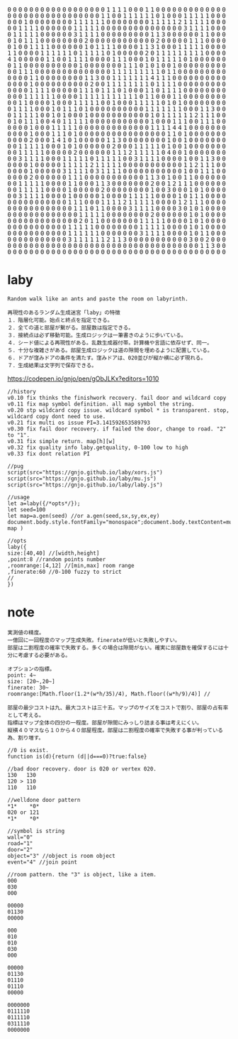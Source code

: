 <pre id="xx" style="letter-spacing:4px;font-family:monospace; line-height:1.0!important">
0000000000000000001111000110000000000000
0000000000000000011001111110100011111000
0001000000001111110000000011111211111000
0011110000001111100000000000000031111000
0111110000003111100000000011300000011000
0101110000000020000000000002000001110000
0100111100000010111100001131000111110000
1100001111110111110100000201111111110000
4100000110011110000111000101111101000000
0110000000000100000001110101001000000000
0011100000000000000111111111011000000000
0000110000000011300111111141110000000000
0000100000000002001111111101111000000000
0000111100000111011101000110111100000000
0001111110000111111111110110001100000000
0011000010001111100100011111010100000000
0111100010111010000000000111111100011300
0111110010100010000000000010111111211100
0101110040111110000000000010001110011100
0000100011111000000000000011114410000000
0000100011101000000000000000011010000000
0000200014101000001130000000010010000000
0011111000101000000200011111010010000000
0011111000002000000111211111040010000000
0031111000111110111110031111000010011300
0000100000111112111110000000000011211100
0000100000311110311110000000000010011100
0000200000011100000000000113010011000000
0011111000011000113000000020012111000000
0011111000010000020000000010030001010000
0031111000010000010000111110000101110000
0000000000011100011112111110000121110000
0000000000001110110000311110000301010000
0000000000000111110000000020000001010000
0000000000000201100000001111100001010000
0000000000011111000000001111100001010000
0000000000011111100000003111100001011000
0000000000031111112113000000000003002000
0000000000000000000000000000000000011300
0000000000000000000000000000000000000000
</pre>
# laby
```
Random walk like an ants and paste the room on labyrinth.
```
```
再現性のあるランダム生成迷宮「laby」の特徴
１．階層化可能。始点と終点を指定できる。
２．全ての道と部屋が繋がる。部屋数は指定できる。
３．接続点は必ず移動可能。生成ロジックは一筆書きのように歩いている。
４．シード値による再現性がある。乱数生成器付帯。計算機や言語に依存せず、同一。
５．十分な複雑さがある。部屋生成ロジックは道の隙間を埋めるように配置している。
６．ドアが窪みドアの条件を満たす。窪みドアは、020並びが縦か横に必ず現れる。
７．生成結果は文字列で保存できる。
```
https://codepen.io/gnjo/pen/gObJLKx?editors=1010

```
//history 
v0.10 fix thinks the finishwork recovery. fail door and wildcard copy     
v0.11 fix map symbol definition. all map symbol the string.
v0.20 stp wildcard copy issue. wildcard symbol * is transparent. stop, wildcard copy dont need to use.
v0.21 fix multi os issue PI=3.141592653589793
v0.30 fix fail door recovery. if failed the door, change to road. "2" to "1".
v0.31 fix simple return. map[h][w]
v0.32 fix quality info laby.getquality, 0-100 low to high
v0.33 fix dont relation PI
```
```
//pug
script(src="https://gnjo.github.io/laby/xors.js")
script(src="https://gnjo.github.io/laby/mu.js")
script(src="https://gnjo.github.io/laby/laby.js")
```
```
//usage
let a=laby({/*opts*/});
let seed=100
let map=a.gen(seed) //or a.gen(seed,sx,sy,ex,ey)
document.body.style.fontFamily="monospace";document.body.textContent=mu.map2str( map )
```
```
//opts
laby({
size:[40,40] //[width,height]
,point:8 //random points number
,roomrange:[4,12] //[min,max] room range
,finerate:60 //0-100 fuzzy to strict
//
})
```

# note
```
実測値の精度。
一億回に一回程度のマップ生成失敗。finerateが低いと失敗しやすい。
部屋は二割程度の確率で失敗する。多くの場合は隙間がない。確実に部屋数を確保するには十分に考慮する必要がある。
```
```
オプションの指標。
point: 4~
size: [20~,20~]
finerate: 30~
roomrange:[Math.floor(1.2*(w*h/35)/4), Math.floor((w*h/9)/4)] //

部屋の最少コストは九、最大コストは三十五。マップのサイズをコストで割り、部屋の占有率として考える。
指標はマップ全体の四分の一程度。部屋が隙間にみっしり詰まる事は考えにくい。
縦横４０マスなら１０から４０部屋程度。部屋は二割程度の確率で失敗する事が判っている為、割り増す。
```
```
//0 is exist.
function is(d){return (d||d===0)?true:false}
```
```
//bad door recovery. door is 020 or vertex 020.
130   130
120 > 110
110   110

//welldone door pattern
*1*    *0*
020 or 121
*1*    *0*
```
```
//symbol is string
wall="0"
road="1"
door="2"
object="3" //object is room object
event="4" //join point
```

```
//room pattern. the "3" is object, like a item.
000
030
000

00000
01130
00000

000
010
010
030
000

00000
01130
01110
01110
00000

0000000
0111110
0111110
0311110
0000000
```
